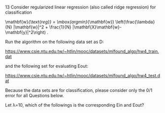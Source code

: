 13
Consider regularized linear regression (also called ridge regression) for classification

\mathbf{w}_{\text{reg}} = \mbox{argmin}_{\mathbf{w}} \left(\frac{\lambda}{N} \|\mathbf{w}\|^2 + \frac{1}{N} \|\mathbf{X}\mathbf{w}-\mathbf{y}\|^2\right) .

Run the algorithm on the following data set as D:

https://www.csie.ntu.edu.tw/~htlin/mooc/datasets/mlfound_algo/hw4_train.dat

and the following set for evaluating Eout:

https://www.csie.ntu.edu.tw/~htlin/mooc/datasets/mlfound_algo/hw4_test.dat

Because the data sets are for classification, please consider only the 0/1 error for all Questions below.

Let λ=10, which of the followings is the corresponding Ein and Eout?

